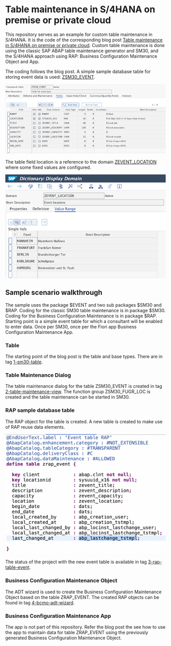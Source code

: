 # Table maintenance in S/4HANA on premise or private cloud

This repository serves as an example for custom table maintenance in S/4HANA. It is the code of the corresponding blog post [Table maintenance in S/4HANA on premise or private cloud](https://www.itsfullofstars.de/2024/10/table-maintenance-in-s-4hana-on-premise-or-private-cloud/). Custom table maintenance is done using the classic SAP ABAP table maintenance generator and SM30, and the S/4HANA approach using RAP: Business Configuration Maintenance Object and App.

The coding follows the blog post. A simple sample database table for storing event data is used: [ZSM30_EVENT](src/sm30/zsm30_event.tabl.xml).

![ZSM30 Event Table](img/zsm30_event_table.png)

The table field location is a reference to the domain [ZEVENT_LOCATION](src/zevent_location.doma.xml) where some fixed values are configured.

![ZEVENT Location Domain](img/ZEVENT_LOCATION_domain.png)

## Sample scenario walkthrough

The sample uses the package $EVENT and two sub packages $SM30 and $RAP. Coding for the classic SM30 table maintenance is in package $SM30. Coding for the Business Configuration Maintenance is in package $RAP. Starting point is a simple event table for which a consultant will be enabled to enter data. Once per SM30, once per the Fiori app Business Configuration Maintenance App.

### Table

The starting point of the blog post is the table and base types. There are in tag [1-sm30-table](https://github.com/tobiashofmann/table-maintenance-sm30-bcmo/releases/tag/1-sm30-table).

### Table Maintenance Dialog

The table maintenance dialog for the table ZSM30_EVENT is created in tag [2-table-maintenance-view](https://github.com/tobiashofmann/table-maintenance-sm30-bcmo/releases/tag/2-table-maintenance-view). The function group ZSM30_FUGR_LOC is created and the table maintenance can be started in SM30.

### RAP sample database table

The RAP object for the table is created. A new table is created to make use of RAP reuse data elements.

![ZRAP EVENT table](img/ZRAP_EVENT_table.png) 

The status of the project with the new event table is available in tag [3-rap-table-event](https://github.com/tobiashofmann/table-maintenance-sm30-bcmo/releases/tag/3-rap-table-event).

### Business Configuration Maintenance Object

The ADT wizard is used to create the Business Configuration Maintenance Object based on the table ZRAP_EVENT. The created RAP objects can be found in tag [4-bcmo-adt-wizard](https://github.com/tobiashofmann/table-maintenance-sm30-bcmo/releases/tag/4-bcmo-adt-wizard).

### Business Configuration Maintenance App

The app is not part of this repository. Refer the blog post the see how to use the app to maintain data for table ZRAP_EVENT using the previously generated Business Configuration Maintenance Object.